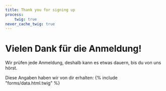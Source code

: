 ```yaml
---
title: Thank you for signing up
process:
    twig: true
never_cache_twig: true
---
```


# Vielen Dank für die Anmeldung!

Wir prüfen jede Anmeldung, deshalb kann es etwas dauern, bis du von uns hörst.

Diese Angaben haben wir von dir erhalten:
{% include "forms/data.html.twig" %}
